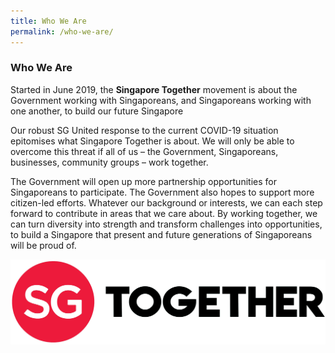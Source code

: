```yaml
---
title: Who We Are
permalink: /who-we-are/
---
```


### Who We Are

Started in June 2019, the **Singapore Together** movement is about the Government working with Singaporeans, and Singaporeans working with one another, to build our future Singapore

Our robust SG United response to the current COVID-19 situation epitomises what Singapore Together is about. We will only be able to overcome this threat if all of us – the Government, Singaporeans, businesses, community groups – work together.

The Government will open up more partnership opportunities for Singaporeans to participate. The Government also hopes to support more citizen-led efforts. Whatever our background or interests, we can each step forward to contribute in areas that we care about. By working together, we can turn diversity into strength and transform challenges into opportunities, to build a Singapore that present and future generations of Singaporeans will be proud of.

![SGT](/images/SGT.jpg/)
